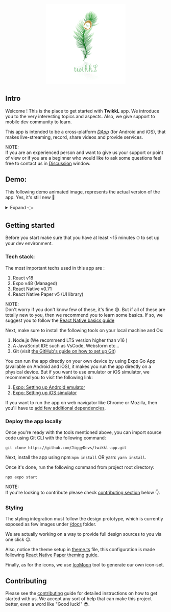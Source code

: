 <div style="text-align: center; align-self: center" >
    <img 
        src="https://github.com/JiggyDevs/twikkl-app/blob/master/assets/imgs/logos/logo.png?raw=true" 
        height="250" width="250"  alt="TwikkL Icon"
    />
</div>

## Intro

Welcome ! This is the place to get started with **TwikkL** app. We introduce you to the very interesting topics and
aspects. Also, we give support to mobile dev community to learn.

This app is intended to be a cross-platform
[_DApp_](https://www.investopedia.com/terms/d/decentralized-applications-dapps.asp)
(for Android and iOS), that makes live-streaming, record, share videos and provide services.

NOTE:  
If you are an experienced person and want to give us your support or point of view or if you are a beginner who would
like to ask some questions feel free to contact us in [Discussion](https://github.com/JiggyDevs/twikkl-app/discussions) window.

## Demo:
This following demo animated image, represents the actual version of the app. Yes, it's still new 🤣
<details>
  <summary>Expand 👈</summary>
  <img alt="demo-here" src="docs/demo/demo-1.gif"/>
</details>

## Getting started

Before you start make sure that you have at least ~15 minutes ⏱ to set up your dev environment.

### Tech stack:

The most important techs used in this app are :

1. React v18
2. Expo v48 (Managed)
3. React Native v0.71
4. React Native Paper v5 (UI library)

NOTE:  
Don't worry if you don't know few of these, it's fine 😅. But if all of these are totally new to you, then we recommend
you to learn some basics. If so, we suggest you to follow the [React Native basics guide](https://reactnative.dev/docs/getting-started)

Next, make sure to install the following tools on your local machine and Os:

1. Node.js (We recommend LTS version higher than v16 )
2. A JavaScript IDE such as VsCode, Webstorm etc...
3. Git (visit [the GitHub's guide on how to set up Git](https://docs.github.com/en/get-started/quickstart/set-up-git))

You can run the app directly on your own device by using Expo Go App (available on Android and iOS), it makes you run 
the app directly on a physical device.
But if you want to use emulator or iOS simulator, we recommend you to visit the following link:
1. [Expo: Setting up Android emulator](https://docs.expo.dev/workflow/android-studio-emulator/)
2. [Expo: Setting up iOS simulator](https://docs.expo.dev/workflow/ios-simulator/)

If you want to run the app on web navigator like Chrome or Mozilla, then you'll have to [add few additional dependencies](https://docs.expo.dev/workflow/web/).

### Deploy the app locally

Once you're ready with the tools mentioned above, you can import source code using Git CLI with the following command:

```
git clone https://github.com/JiggyDevs/twikkl-app.git
```

Next, install the app using npm:``npm install`` OR yarn: ``yarn install``.

Once it's done, run the following command from project root directory:

```
npx expo start
```

NOTE:  
If you're looking to contribute please check [contributing section](#contributing) below 👇.

### Styling
The styling integration must follow the design prototype, which is currently exposed as few images under [/docs](https://github.com/JiggyDevs/twikkl-app/tree/set-guidelines-and-docs/docs/design-imgs) folder.

We are actually working on a way to provide full design sources to you via one click 😉.

Also, notice the theme setup in [theme.ts](/https://github.com/JiggyDevs/twikkl-app/blob/set-guidelines-and-docs/src/configs/theme.ts) file, this configuration is made following [React Native Paper theming guide](https://callstack.github.io/react-native-paper/docs/guides/theming/).

Finally, as for the icons, we use [IcoMoon](https://icomoon.io/) tool to generate our own icon-set. 

## Contributing
Please see the [contributing](CONTRIBUTING.md) guide for detailed instructions on how to get started with us. We accept any sort of help 
that can make this project better, even a word like "Good luck!" 😍. 
